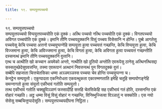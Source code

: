 ```yaml
---
title: १९. सम्पयुत्तपच्‍चयो

---
```

१९. सम्पयुत्तपच्‍चयो  
सम्पयुत्तपच्‍चयो विप्पयुत्तपच्‍चयोति एकं दुक्‍कं। अत्थि पच्‍चयो नत्थि पच्‍चयोति एकं दुक्‍कं। विगतपच्‍चयो अविगत पच्‍चयोति एकं दुक्‍कं। इमानि तीणि पच्‍चयदुक्‍कानि विसुं पच्‍चय विसेसानि न होन्ति। पुब्बे आगतेसु पच्‍चयेसु केचि पच्‍चया अत्तनो पच्‍चयुप्पन्‍नेहि सम्पयुत्ता हुत्वा पच्‍चयत्तं गच्छन्ति, केचि विप्पयुत्ता हुत्वा, केचि विज्‍जमाना हुत्वा, केचि अविज्‍जमाना हुत्वा, केचि विगता हुत्वा, केचि अविगता हुत्वा पच्‍चयत्तं गच्छन्तीति दस्सनत्थं इमानि तीणि पच्‍चयदुक्‍कानि वुत्तानि।  
एत्थ च अत्थीति खो कच्‍चान अयमेको अन्तो, नत्थीति खो दुतियो अन्तोति एवरूपेसु ठानेसु अत्थिनत्थिसद्दा सस्सतुच्छेदेसुपवत्तन्ति, तस्मा एवरूपानं अत्थानं निवत्तनत्थं पुन विगतदुक्‍कं वुत्तं।  
सब्बेपि सहजाता चित्तचेतसिका धम्मा अञ्‍ञमञ्‍ञस्स पच्‍चया चेव होन्ति पच्‍चयुप्पन्‍ना च।  
केनट्ठेन सम्पयुत्तो। एकुप्पादता एकनिरोधता एकवत्थुकता एकारम्मणताति इमेहि चतूहि सम्पयोगङ्गेहि समन्‍नागतो हुत्वा संयुत्तो एकीभावं गतोति सम्पयुत्तो।  
तत्थ एकीभावं गतोति चक्खुविञ्‍ञाणं फस्सादीहि सत्तहि चेतसिकेहि सह एकीभावं गतं होति, दस्सनन्ति एकं वोहारं गच्छति। अट्ठ धम्मा विसुं विसुं वोहारं न गच्छन्ति, विनिब्भुज्‍जित्वा विञ्‍ञातुं न सक्‍कोति। एस नयो सेसेसु सब्बचित्तुप्पादेसूति। सम्पयुत्तपच्‍चयदीपना निट्ठिता।  